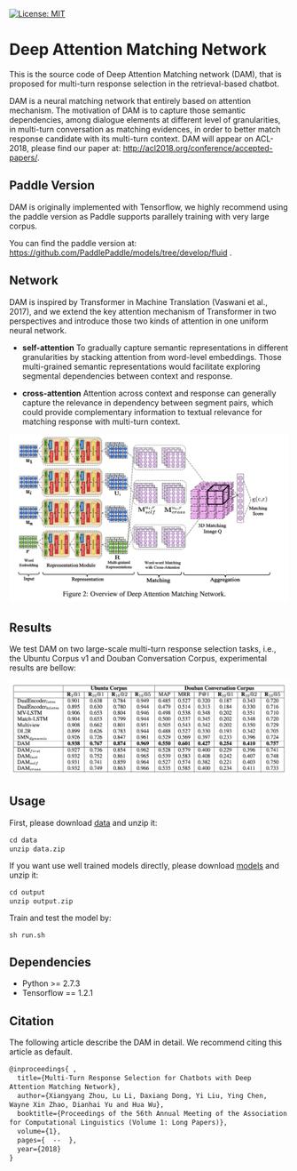 [![License: MIT](https://img.shields.io/badge/License-MIT-yellow.svg)](https://opensource.org/licenses/MIT)

# __Deep Attention Matching Network__

This is the source code of Deep Attention Matching network (DAM), that is proposed for multi-turn response selection in the retrieval-based chatbot.

DAM is a neural matching network that entirely based on attention mechanism. The motivation of DAM is to capture those semantic dependencies, among dialogue elements at different level of granularities, in multi-turn conversation as matching evidences, in order to better match response candidate with its multi-turn context. DAM will appear on ACL-2018, please find our paper at: http://acl2018.org/conference/accepted-papers/.

## __Paddle Version__

DAM is originally implemented with Tensorflow, we highly recommend using the paddle version as Paddle supports parallely training with very large corpus.

You can find the paddle version at: https://github.com/PaddlePaddle/models/tree/develop/fluid .

## __Network__

DAM is inspired by Transformer in Machine Translation (Vaswani et al., 2017), and we extend the key attention mechanism of Transformer in two perspectives and introduce those two kinds of attention in one uniform neural network.

- **self-attention** To gradually capture semantic representations in different granularities by stacking attention from word-level embeddings. Those multi-grained semantic representations would facilitate exploring segmental dependencies between context and response.

- **cross-attention** Attention across context and response can generally capture the relevance in dependency between segment pairs, which could provide complementary information to textual relevance for matching response with multi-turn context.

<div align=center>
<img src="appendix/Figure1.png" width=800>
</div>

## __Results__

We test DAM on two large-scale multi-turn response selection tasks, i.e., the Ubuntu Corpus v1 and Douban Conversation Corpus, experimental results are bellow:

<img src="appendix/Figure2.png">

## __Usage__

First, please download [data](https://pan.baidu.com/s/1hakfuuwdS8xl7NyxlWzRiQ "data") and unzip it:
```
cd data
unzip data.zip
```

If you want use well trained models directly, please download [models](https://pan.baidu.com/s/1pl4d63MBxihgrEWWfdAz0w "models") and unzip it:
```
cd output
unzip output.zip
```

Train and test the model by:
```
sh run.sh
```

## __Dependencies__

- Python >= 2.7.3
- Tensorflow == 1.2.1

## __Citation__

The following article describe the DAM in detail. We recommend citing this article as default.

```
@inproceedings{ ,
  title={Multi-Turn Response Selection for Chatbots with Deep Attention Matching Network},
  author={Xiangyang Zhou, Lu Li, Daxiang Dong, Yi Liu, Ying Chen, Wayne Xin Zhao, Dianhai Yu and Hua Wu},
  booktitle={Proceedings of the 56th Annual Meeting of the Association for Computational Linguistics (Volume 1: Long Papers)},
  volume={1},
  pages={  --  },
  year={2018}
}
```


